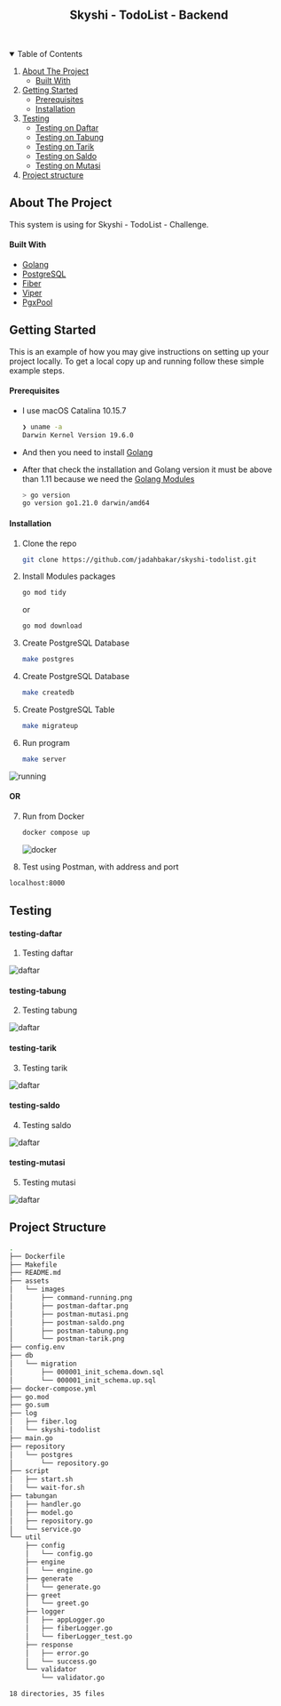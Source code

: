 <!-- PROJECT LOGO -->
<br />
<p align="center">
  <h2 align="center">Skyshi - TodoList - Backend</h2> <br />
</p>


<!-- TABLE OF CONTENTS -->
<details open="open">
  <summary>Table of Contents</summary>
  <ol>
    <li>
      <a href="#about-the-project">About The Project</a>
      <ul>
        <li><a href="#built-with">Built With</a></li>
      </ul>
    </li>
    <li>
      <a href="#getting-started">Getting Started</a>
      <ul>
        <li><a href="#prerequisites">Prerequisites</a></li>
        <li><a href="#installation">Installation</a></li>
      </ul>
    </li>
     <li>
      <a href="#testing">Testing</a>
      <ul>
        <li><a href="#testing-daftar">Testing on Daftar</a></li>
        <li><a href="#testing-tabung">Testing on Tabung</a></li>
        <li><a href="#testing-tarik">Testing on Tarik</a></li>
        <li><a href="#testing-saldo">Testing on Saldo</a></li>
        <li><a href="#testing-mutasi">Testing on Mutasi</a></li>
      </ul>
    </li>
    <li><a href="#project-structure">Project structure</a></li>
  </ol>
</details>


<!-- ABOUT THE PROJECT -->
## About The Project

This system is using for Skyshi - TodoList - Challenge.


<!-- BUILD WITH -->
#### Built With

* [Golang](https://golang.org)
* [PostgreSQL](https://www.postgresql.org/)
* [Fiber](https://docs.gofiber.io/)
* [Viper](https://github.com/spf13/viper)
* [PgxPool](https://github.com/jackc/pgx)


<!-- GETTING STARTED -->
## Getting Started

This is an example of how you may give instructions on setting up your project locally.
To get a local copy up and running follow these simple example steps.


<!-- PREREQUISITES -->
#### Prerequisites

* I use macOS Catalina 10.15.7
  ```sh
  ❯ uname -a
  Darwin Kernel Version 19.6.0
   ```
* And then you need to install [Golang](https://golang.org/doc/install)

* After that check the installation and Golang version it must be above than 1.11 because we need the [Golang Modules](https://blog.golang.org/using-go-modules)
  ```sh
  > go version
  go version go1.21.0 darwin/amd64
   ```


<!-- INSTALLATION -->
#### Installation
1. Clone the repo
   ```sh
   git clone https://github.com/jadahbakar/skyshi-todolist.git
   ```
2. Install Modules packages
   ```sh
   go mod tidy
   ```
   or
   ```sh
   go mod download
   ```
3. Create PostgreSQL Database
   ```sh
   make postgres
   ```
4. Create PostgreSQL Database
   ```sh
   make createdb
   ```
5. Create PostgreSQL Table
   ```sh
   make migrateup
   ```
6. Run program
   ```sh
   make server
   ```
  ![running](assets/images/command-running.png)

#### OR
7. Run from Docker
   ```sh
   docker compose up
   ```
   ![docker](assets/images/docker-run.png)

7. Test using Postman, with address and port
  ```sh
  localhost:8000

  ```

<!-- Testing Testing -->
## Testing
#### testing-daftar
1. Testing daftar

  ![daftar](assets/images/postman-daftar.png)

#### testing-tabung
2. Testing tabung

  ![daftar](assets/images/postman-tabung.png)

#### testing-tarik
3. Testing tarik

  ![daftar](assets/images/postman-tarik.png)

#### testing-saldo
4. Testing saldo

  ![daftar](assets/images/postman-saldo.png)

#### testing-mutasi
5. Testing mutasi

  ![daftar](assets/images/postman-mutasi.png)


<!-- Project structure -->
## Project Structure

```sh
.
├── Dockerfile
├── Makefile
├── README.md
├── assets
│   └── images
│       ├── command-running.png
│       ├── postman-daftar.png
│       ├── postman-mutasi.png
│       ├── postman-saldo.png
│       ├── postman-tabung.png
│       └── postman-tarik.png
├── config.env
├── db
│   └── migration
│       ├── 000001_init_schema.down.sql
│       └── 000001_init_schema.up.sql
├── docker-compose.yml
├── go.mod
├── go.sum
├── log
│   ├── fiber.log
│   └── skyshi-todolist
├── main.go
├── repository
│   └── postgres
│       └── repository.go
├── script
│   ├── start.sh
│   └── wait-for.sh
├── tabungan
│   ├── handler.go
│   ├── model.go
│   ├── repository.go
│   └── service.go
└── util
    ├── config
    │   └── config.go
    ├── engine
    │   └── engine.go
    ├── generate
    │   └── generate.go
    ├── greet
    │   └── greet.go
    ├── logger
    │   ├── appLogger.go
    │   ├── fiberLogger.go
    │   └── fiberLogger_test.go
    ├── response
    │   ├── error.go
    │   └── success.go
    └── validator
        └── validator.go

18 directories, 35 files
```

